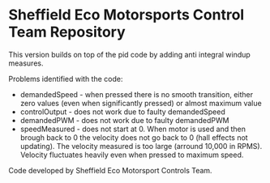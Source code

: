 # Sheffield Eco Motorsports Control Team Repository

This version builds on top of the pid code by adding anti integral windup measures.

Problems identified with the code:
  * demandedSpeed - when pressed there is no smooth transition, either zero values (even when significantly pressed) or almost maximum value
  * controlOutput - does not work due to faulty demandedSpeed
  * demandedPWM - does not work due to faulty demandedPWM
  * speedMeasured - does not start at 0. When motor is used and then brough back to 0 the velocity does not go back to 0 (hall effects not updating). The velocity measured is too large (arround 10,000 in RPMS). Velocity fluctuates heavily even when pressed to maximum speed.
  
Code developed by Sheffield Eco Motorsport Controls Team.
